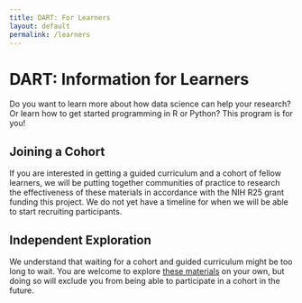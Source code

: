 ```yaml
---
title: DART: For Learners
layout: default
permalink: /learners
---
```


# DART: Information for Learners

Do you want to learn more about how data science can help your research? Or learn how to get started programming in R or Python? This program is for you!

## Joining a Cohort

If you are interested in getting a guided curriculum and a cohort of fellow learners, we will be putting together communities of practice to research the effectiveness of these materials in accordance with the NIH R25 grant funding this project. We do not yet have a timeline for when we will be able to start recruiting participants.

## Independent Exploration

We understand that waiting for a cohort and guided curriculum might be too long to wait. You are welcome to explore [these materials](list_of_modules) on your own, but doing so will exclude you from being able to participate in a cohort in the future.
